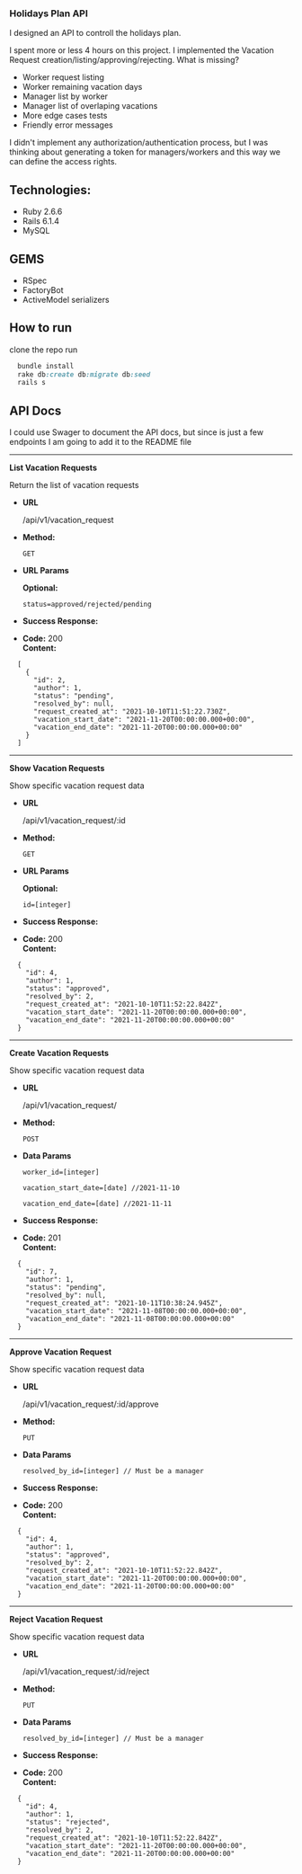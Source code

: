 ### Holidays Plan API
I designed an API to controll the holidays plan.

I spent more or less 4 hours on this project.
I implemented the Vacation Request creation/listing/approving/rejecting.
What is missing?
 - Worker request listing
 - Worker remaining vacation days
 - Manager list by worker
 - Manager list of overlaping vacations
 - More edge cases tests
 - Friendly error messages


 I didn't implement any authorization/authentication process, but I was thinking about generating a token for managers/workers and this way we can define the access rights.



## Technologies:
  - Ruby 2.6.6
  - Rails 6.1.4
  - MySQL
## GEMS
  - RSpec
  - FactoryBot
  - ActiveModel serializers

## How to run
  clone the repo
  run
  ```ruby
    bundle install
    rake db:create db:migrate db:seed
    rails s
  ```
## API Docs
I could use Swager to document the API docs, but since is just a few endpoints I am going to add it to the README file

---

**List Vacation Requests**

Return the list of vacation requests

* **URL**

  /api/v1/vacation_request

* **Method:**

  `GET`

*  **URL Params**

    **Optional:**

      `status=approved/rejected/pending`

 * **Success Response:**

  * **Code:** 200 <br />
    **Content:**

```
  [
    {
      "id": 2,
      "author": 1,
      "status": "pending",
      "resolved_by": null,
      "request_created_at": "2021-10-10T11:51:22.730Z",
      "vacation_start_date": "2021-11-20T00:00:00.000+00:00",
      "vacation_end_date": "2021-11-20T00:00:00.000+00:00"
    }
  ]
```

---
**Show Vacation Requests**

Show specific vacation request data

* **URL**

  /api/v1/vacation_request/:id

* **Method:**

  `GET`

*  **URL Params**

    **Optional:**

    `id=[integer]`

 * **Success Response:**

  * **Code:** 200 <br />
    **Content:**
```
  {
    "id": 4,
    "author": 1,
    "status": "approved",
    "resolved_by": 2,
    "request_created_at": "2021-10-10T11:52:22.842Z",
    "vacation_start_date": "2021-11-20T00:00:00.000+00:00",
    "vacation_end_date": "2021-11-20T00:00:00.000+00:00"
  }
```

---
**Create Vacation Requests**

Show specific vacation request data

* **URL**

  /api/v1/vacation_request/

* **Method:**

  `POST`

* **Data Params**

  `worker_id=[integer]`

  `vacation_start_date=[date] //2021-11-10`

  `vacation_end_date=[date] //2021-11-11`
 * **Success Response:**

  * **Code:** 201 <br />
    **Content:**
```
  {
    "id": 7,
    "author": 1,
    "status": "pending",
    "resolved_by": null,
    "request_created_at": "2021-10-11T10:38:24.945Z",
    "vacation_start_date": "2021-11-08T00:00:00.000+00:00",
    "vacation_end_date": "2021-11-08T00:00:00.000+00:00"
  }
```
---

**Approve Vacation Request**

Show specific vacation request data

* **URL**

  /api/v1/vacation_request/:id/approve

* **Method:**

  `PUT`

* **Data Params**

  `resolved_by_id=[integer] // Must be a manager`
 * **Success Response:**

  * **Code:** 200 <br />
    **Content:**
```
  {
    "id": 4,
    "author": 1,
    "status": "approved",
    "resolved_by": 2,
    "request_created_at": "2021-10-10T11:52:22.842Z",
    "vacation_start_date": "2021-11-20T00:00:00.000+00:00",
    "vacation_end_date": "2021-11-20T00:00:00.000+00:00"
  }
```

---
**Reject Vacation Request**

Show specific vacation request data

* **URL**

  /api/v1/vacation_request/:id/reject

* **Method:**

  `PUT`

* **Data Params**

  `resolved_by_id=[integer] // Must be a manager`
 * **Success Response:**

  * **Code:** 200 <br />
    **Content:**
```
  {
    "id": 4,
    "author": 1,
    "status": "rejected",
    "resolved_by": 2,
    "request_created_at": "2021-10-10T11:52:22.842Z",
    "vacation_start_date": "2021-11-20T00:00:00.000+00:00",
    "vacation_end_date": "2021-11-20T00:00:00.000+00:00"
  }
```